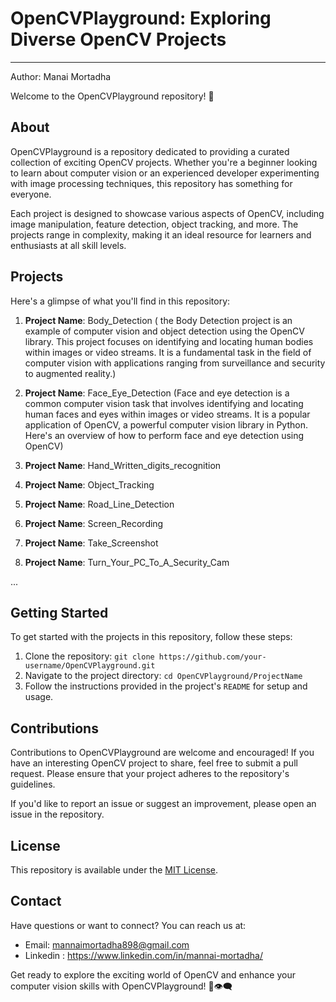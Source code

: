 # OpenCVPlayground: Exploring Diverse OpenCV Projects
--------------------------------------------------------------------------
Author: Manai Mortadha

Welcome to the OpenCVPlayground repository! 🚀


## About

OpenCVPlayground is a repository dedicated to providing a curated collection of exciting OpenCV projects. Whether you're a beginner looking to learn about computer vision or an experienced developer experimenting with image processing techniques, this repository has something for everyone.

Each project is designed to showcase various aspects of OpenCV, including image manipulation, feature detection, object tracking, and more. The projects range in complexity, making it an ideal resource for learners and enthusiasts at all skill levels.

## Projects

Here's a glimpse of what you'll find in this repository:

1. **Project Name**: Body_Detection ( the Body Detection project is an example of computer vision and object detection using the OpenCV library. This project focuses on identifying and locating human bodies within images or video streams. It is a fundamental task in the field of computer vision with applications ranging from surveillance and security to augmented reality.)
 
2. **Project Name**: Face_Eye_Detection (Face and eye detection is a common computer vision task that involves identifying and locating human faces and eyes within images or video streams. It is a popular application of OpenCV, a powerful computer vision library in Python. Here's an overview of how to perform face and eye detection using OpenCV)
   
3. **Project Name**: Hand_Written_digits_recognition
4. **Project Name**: Object_Tracking
5. **Project Name**: Road_Line_Detection
6. **Project Name**: Screen_Recording
7. **Project Name**: Take_Screenshot
8. **Project Name**: Turn_Your_PC_To_A_Security_Cam

...

## Getting Started

To get started with the projects in this repository, follow these steps:

1. Clone the repository: `git clone https://github.com/your-username/OpenCVPlayground.git`
2. Navigate to the project directory: `cd OpenCVPlayground/ProjectName`
3. Follow the instructions provided in the project's `README` for setup and usage.

## Contributions

Contributions to OpenCVPlayground are welcome and encouraged! If you have an interesting OpenCV project to share, feel free to submit a pull request. Please ensure that your project adheres to the repository's guidelines.

If you'd like to report an issue or suggest an improvement, please open an issue in the repository.

## License

This repository is available under the [MIT License](link-to-license-file).

## Contact

Have questions or want to connect? You can reach us at:
- Email: mannaimortadha898@gmail.com
- Linkedin : https://www.linkedin.com/in/mannai-mortadha/

Get ready to explore the exciting world of OpenCV and enhance your computer vision skills with OpenCVPlayground! 📸👁️‍🗨️
